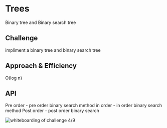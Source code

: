# Trees
Binary tree and Binary search tree

## Challenge
impliment a binary tree and binary search tree

## Approach & Efficiency
O(log n)
## API
Pre order - pre order binary search method
in order - in order binary search method
Post order - post order binary search


![whiteboarding of challenge 4/9](assets/capture.PNG)
